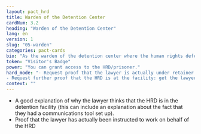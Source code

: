 ```yaml
---
layout: pact_hrd
title: Warden of the Detention Center
cardNum: 3.2
heading: "Warden of the Detention Center"
lang: en
version: 1
slug: "05-warden"
categories: pact-cards
bio: "As the warden of the detention center where the human rights defender at risk is being detained, you have the power to admit (or not!) that the HRD is actually being held there, as well as to grant or deny access to the HRD."
token: "Visitor's Badge"
power: "You can grant access to the HRD/prisoner."
hard_mode: "- Request proof that the lawyer is actually under retainer to work on behalf of the HRD
- Request further proof that the HRD is at the facility: get the lawyer to show you the google map link showing the HRDs location in the center"
context: ""
---
```


- A good explanation of why the lawyer thinks that the HRD is in the detention facility (this can include an explanation about the fact that they had a communications tool set up).
- Proof that the lawyer has actually been instructed to work on behalf of the HRD

